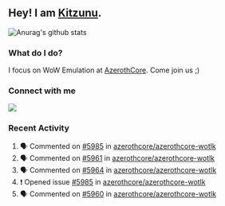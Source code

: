 ## Hey! I am [Kitzunu](https://Github.com/Kitzunu).

![Anurag's github stats](https://github-readme-stats.kitzunu.vercel.app/api?username=Kitzunu&show_icons=true)

### What do I do?

I focus on WoW Emulation at [AzerothCore](https://Github.com/AzerothCore). Come join us ;)

### Connect with me
[![](https://img.shields.io/badge/AzerothCore%20Discord-Connect%20with%20me!-green)](https://discord.com/invite/gkt4y2x)

### Recent Activity

<!--START_SECTION:activity-->
1. 🗣 Commented on [#5985](https://github.com/azerothcore/azerothcore-wotlk/issues/5985) in [azerothcore/azerothcore-wotlk](https://github.com/azerothcore/azerothcore-wotlk)
2. 🗣 Commented on [#5961](https://github.com/azerothcore/azerothcore-wotlk/issues/5961) in [azerothcore/azerothcore-wotlk](https://github.com/azerothcore/azerothcore-wotlk)
3. 🗣 Commented on [#5964](https://github.com/azerothcore/azerothcore-wotlk/issues/5964) in [azerothcore/azerothcore-wotlk](https://github.com/azerothcore/azerothcore-wotlk)
4. ❗️ Opened issue [#5985](https://github.com/azerothcore/azerothcore-wotlk/issues/5985) in [azerothcore/azerothcore-wotlk](https://github.com/azerothcore/azerothcore-wotlk)
5. 🗣 Commented on [#5960](https://github.com/azerothcore/azerothcore-wotlk/issues/5960) in [azerothcore/azerothcore-wotlk](https://github.com/azerothcore/azerothcore-wotlk)
<!--END_SECTION:activity-->
